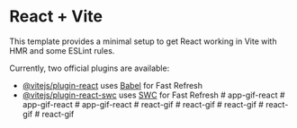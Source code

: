 # React + Vite

This template provides a minimal setup to get React working in Vite with HMR and some ESLint rules.

Currently, two official plugins are available:

- [@vitejs/plugin-react](https://github.com/vitejs/vite-plugin-react/blob/main/packages/plugin-react/README.md) uses [Babel](https://babeljs.io/) for Fast Refresh
- [@vitejs/plugin-react-swc](https://github.com/vitejs/vite-plugin-react-swc) uses [SWC](https://swc.rs/) for Fast Refresh
#   a p p - g i f - r e a c t  
 #   a p p - g i f - r e a c t  
 #   a p p - g i f - r e a c t  
 #   r e a c t - g i f  
 #   r e a c t - g i f  
 #   r e a c t - g i f  
 #   r e a c t - g i f  
 #   r e a c t - g i f  
 